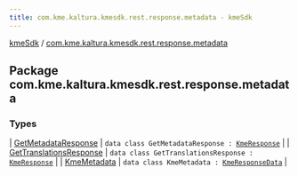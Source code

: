 ```yaml
---
title: com.kme.kaltura.kmesdk.rest.response.metadata - kmeSdk
---
```


[kmeSdk](../index.html) / [com.kme.kaltura.kmesdk.rest.response.metadata](./index.html)

## Package com.kme.kaltura.kmesdk.rest.response.metadata

### Types

| [GetMetadataResponse](-get-metadata-response/index.html) | `data class GetMetadataResponse : `[`KmeResponse`](../com.kme.kaltura.kmesdk.rest.response/-kme-response/index.html) |
| [GetTranslationsResponse](-get-translations-response/index.html) | `data class GetTranslationsResponse : `[`KmeResponse`](../com.kme.kaltura.kmesdk.rest.response/-kme-response/index.html) |
| [KmeMetadata](-kme-metadata/index.html) | `data class KmeMetadata : `[`KmeResponseData`](../com.kme.kaltura.kmesdk.rest.response/-kme-response-data/index.html) |

